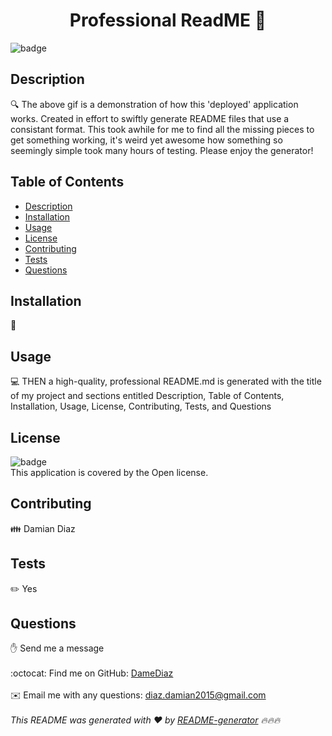 
<h1 align="center">Professional ReadME 👋</h1>
  
![badge](https://img.shields.io/badge/license-Open-brightgreen)<br />
## Description
🔍 The above gif is a demonstration of how this 'deployed' application works. Created in effort to swiftly generate README files that use a consistant format. This took awhile for me to find all the missing pieces to get something working, it's weird yet awesome how something so seemingly simple took many hours of testing. Please enjoy the generator!
## Table of Contents
- [Description](#description)
- [Installation](#installation)
- [Usage](#usage)
- [License](#license)
- [Contributing](#contributing)
- [Tests](#tests)
- [Questions](#questions)
## Installation
💾 
## Usage
💻 THEN a high-quality, professional README.md is generated with the title of my project and sections entitled Description, Table of Contents, Installation, Usage, License, Contributing, Tests, and Questions
## License
![badge](https://img.shields.io/badge/license-Open-brightgreen)
<br />
This application is covered by the Open license. 
## Contributing
👪 Damian Diaz
## Tests
✏️ Yes
## Questions
✋ Send me a message<br />
<br />
:octocat: Find me on GitHub: [DameDiaz](https://github.com/DameDiaz)<br />
<br />
✉️ Email me with any questions: diaz.damian2015@gmail.com<br /><br />
_This README was generated with ❤️ by [README-generator](https://github.com/jpd61/README-generator) 🔥🔥🔥_
    